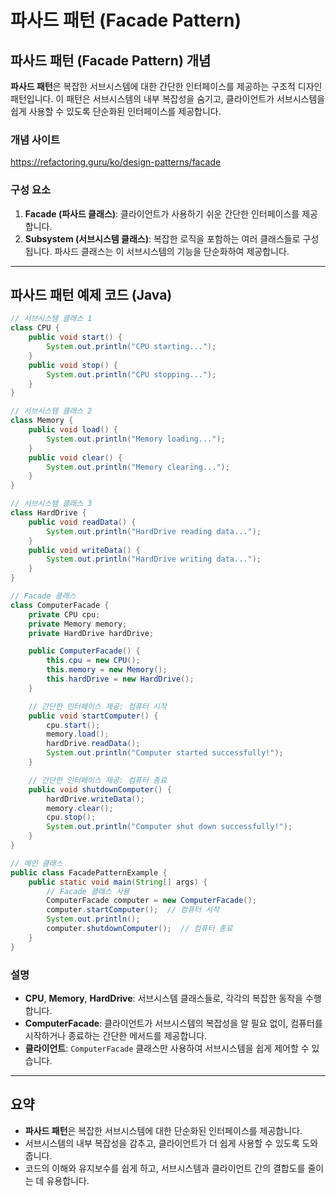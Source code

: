 # 파사드 패턴 (Facade Pattern)

## 파사드 패턴 (Facade Pattern) 개념

**파사드 패턴**은 복잡한 서브시스템에 대한 간단한 인터페이스를 제공하는 구조적 디자인 패턴입니다. 이 패턴은 서브시스템의 내부 복잡성을 숨기고, 클라이언트가 서브시스템을 쉽게 사용할 수 있도록 단순화된 인터페이스를 제공합니다.

### 개념 사이트

https://refactoring.guru/ko/design-patterns/facade

### 구성 요소

1. **Facade (파사드 클래스)**: 클라이언트가 사용하기 쉬운 간단한 인터페이스를 제공합니다.
2. **Subsystem (서브시스템 클래스)**: 복잡한 로직을 포함하는 여러 클래스들로 구성됩니다. 파사드 클래스는 이 서브시스템의 기능을 단순화하여 제공합니다.

---

## 파사드 패턴 예제 코드 (Java)

```java
// 서브시스템 클래스 1
class CPU {
    public void start() {
        System.out.println("CPU starting...");
    }
    public void stop() {
        System.out.println("CPU stopping...");
    }
}

// 서브시스템 클래스 2
class Memory {
    public void load() {
        System.out.println("Memory loading...");
    }
    public void clear() {
        System.out.println("Memory clearing...");
    }
}

// 서브시스템 클래스 3
class HardDrive {
    public void readData() {
        System.out.println("HardDrive reading data...");
    }
    public void writeData() {
        System.out.println("HardDrive writing data...");
    }
}

// Facade 클래스
class ComputerFacade {
    private CPU cpu;
    private Memory memory;
    private HardDrive hardDrive;

    public ComputerFacade() {
        this.cpu = new CPU();
        this.memory = new Memory();
        this.hardDrive = new HardDrive();
    }

    // 간단한 인터페이스 제공: 컴퓨터 시작
    public void startComputer() {
        cpu.start();
        memory.load();
        hardDrive.readData();
        System.out.println("Computer started successfully!");
    }

    // 간단한 인터페이스 제공: 컴퓨터 종료
    public void shutdownComputer() {
        hardDrive.writeData();
        memory.clear();
        cpu.stop();
        System.out.println("Computer shut down successfully!");
    }
}

// 메인 클래스
public class FacadePatternExample {
    public static void main(String[] args) {
        // Facade 클래스 사용
        ComputerFacade computer = new ComputerFacade();
        computer.startComputer();  // 컴퓨터 시작
        System.out.println();
        computer.shutdownComputer();  // 컴퓨터 종료
    }
}
```

### 설명

- **CPU**, **Memory**, **HardDrive**: 서브시스템 클래스들로, 각각의 복잡한 동작을 수행합니다.
- **ComputerFacade**: 클라이언트가 서브시스템의 복잡성을 알 필요 없이, 컴퓨터를 시작하거나 종료하는 간단한 메서드를 제공합니다.
- **클라이언트**: `ComputerFacade` 클래스만 사용하여 서브시스템을 쉽게 제어할 수 있습니다.

---

## 요약

- **파사드 패턴**은 복잡한 서브시스템에 대한 단순화된 인터페이스를 제공합니다.
- 서브시스템의 내부 복잡성을 감추고, 클라이언트가 더 쉽게 사용할 수 있도록 도와줍니다.
- 코드의 이해와 유지보수를 쉽게 하고, 서브시스템과 클라이언트 간의 결합도를 줄이는 데 유용합니다.